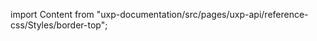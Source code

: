 
import Content from "uxp-documentation/src/pages/uxp-api/reference-css/Styles/border-top";

<Content query="product=photoshop"/>
